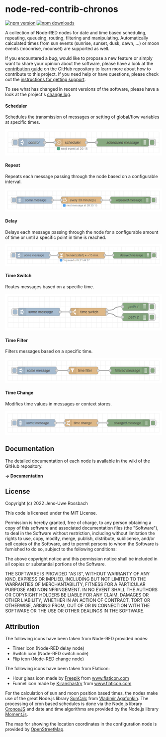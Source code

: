 # node-red-contrib-chronos

<a href="https://www.npmjs.com/package/node-red-contrib-chronos"><img title="npm version" src="https://badgen.net/npm/v/node-red-contrib-chronos"></a>
<a href="https://www.npmjs.com/package/node-red-contrib-chronos"><img title="npm downloads" src="https://badgen.net/npm/dt/node-red-contrib-chronos"></a>

A collection of Node-RED nodes for date and time based scheduling, repeating, queueing, routing, filtering and manipulating. Automatically calculated times from sun events (sunrise, sunset, dusk, dawn, ...) or moon events (moonrise, moonset) are supported as well.

If you encountered a bug, would like to propose a new feature or simply want to share your opinion about the software, please have a look at the [contribution guide](https://github.com/jensrossbach/node-red-contrib-chronos/blob/master/CONTRIBUTING.md) on the GitHub repository to learn more about how to contribute to this project. If you need help or have questions, please check out the [instructions for getting support](https://github.com/jensrossbach/node-red-contrib-chronos/blob/master/SUPPORT.md).

To see what has changed in recent versions of the software, please have a look at the project's [change log](https://github.com/jensrossbach/node-red-contrib-chronos/blob/master/CHANGELOG.md).

#### Scheduler
Schedules the transmission of messages or setting of global/flow variables at specific times.

![Scheduler](images/scheduler.png)

#### Repeat
Repeats each message passing through the node based on a configurable interval.

![Repeat](images/repeat.png)

#### Delay
Delays each message passing through the node for a configurable amount of time or until a specific point in time is reached.

![Delay](images/delay.png)

#### Time Switch
Routes messages based on a specific time.

![Time Switch](images/switch.png)

#### Time Filter
Filters messages based on a specific time.

![Timer Filter](images/filter.png)

#### Time Change
Modifies time values in messages or context stores.

![Timer Change](images/change.png)

## Documentation
The detailed documentation of each node is available in the wiki of the GitHub repository.

**&rarr; [Documentation](https://github.com/jensrossbach/node-red-contrib-chronos/wiki)**

## License
Copyright (c) 2022 Jens-Uwe Rossbach

This code is licensed under the MIT License.

Permission is hereby granted, free of charge, to any person obtaining a copy
of this software and associated documentation files (the "Software"), to deal
in the Software without restriction, including without limitation the rights
to use, copy, modify, merge, publish, distribute, sublicense, and/or sell
copies of the Software, and to permit persons to whom the Software is
furnished to do so, subject to the following conditions:

The above copyright notice and this permission notice shall be included in all
copies or substantial portions of the Software.

THE SOFTWARE IS PROVIDED "AS IS", WITHOUT WARRANTY OF ANY KIND, EXPRESS OR
IMPLIED, INCLUDING BUT NOT LIMITED TO THE WARRANTIES OF MERCHANTABILITY,
FITNESS FOR A PARTICULAR PURPOSE AND NONINFRINGEMENT. IN NO EVENT SHALL THE
AUTHORS OR COPYRIGHT HOLDERS BE LIABLE FOR ANY CLAIM, DAMAGES OR OTHER
LIABILITY, WHETHER IN AN ACTION OF CONTRACT, TORT OR OTHERWISE, ARISING FROM,
OUT OF OR IN CONNECTION WITH THE SOFTWARE OR THE USE OR OTHER DEALINGS IN THE
SOFTWARE.

## Attribution
The following icons have been taken from Node-RED provided nodes:
* Timer icon (Node-RED delay node)
* Switch icon (Node-RED switch node)
* Flip icon (Node-RED change node)

The following icons have been taken from Flaticon:
* Hour glass icon made by <a href="https://www.flaticon.com/authors/freepik" title="Freepik">Freepik</a> from <a href="https://www.flaticon.com/" title="Flaticon">www.flaticon.com</a>
* Funnel icon made by <a href="https://www.flaticon.com/free-icon/funnel_843709?term=filter&page=1&position=13" title="Kiranshastry">Kiranshastry</a> from <a href="https://www.flaticon.com/" title="Flaticon">www.flaticon.com</a>

For the calculation of sun and moon position based times, the nodes make use of the great Node.js library [SunCalc](https://www.npmjs.com/package/suncalc) from [Vladimir Agafonkin](https://www.npmjs.com/~mourner). The processing of cron based schedules is done via the Node.js library [CronosJS](https://www.npmjs.com/package/cronosjs) and date and time algorithms are provided by the Node.js library [Moment.js](https://www.npmjs.com/package/moment).

The map for showing the location coordinates in the configuration node is provided by [OpenStreetMap](https://www.openstreetmap.org).